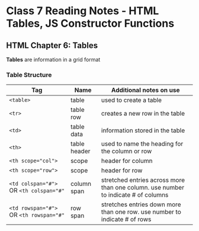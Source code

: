 # Class 7 Reading Notes - HTML Tables, JS Constructor Functions

## HTML Chapter 6: Tables

**Tables** are information in a grid format

### Table Structure

|**Tag** | **Name** | **Additional notes on use** |
|-------------------|-----------------------|---------------|
| `<table>` | table | used to create a table |
| `<tr>` | table row | creates a new row in the table |
| `<td>` | table data | information stored in the table |
| `<th>` | table header| used to name the heading for the column or row |
| `<th scope="col">` | scope | header for column | 
| `<th scope="row">` | scope| header for row | 
| `<td colspan="#">` OR `<th colspan="#"` | column span | stretched entries across more than one column. use number to indicate # of columns |
|  `<td rowspan="#">` OR `<th rowspan="#"` | row span | stretches entries down more than one row. use number to indicate # of rows |

